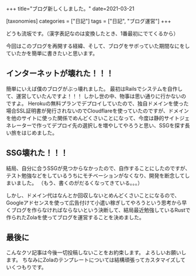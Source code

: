 +++
title="ブログ新しくしました。"
date=2021-03-21

[taxonomies]
categories = ["日記"]
tags = ["日記", "ブログ運営"]
+++

どうも流坂です。（漢字表記なのは変換したとき、1番最初にでてくるから）

今回はこのブログを再開する経緯、そして、ブログをサボっていた期間なにをしていたかを簡単に書きたいと思います。

## インターネットが壊れた！！！
簡単にいえば僕のブログがぶっ壊れました。
最初はRailsでシステムを自作して、運営していたんですよ！！！
しかし世の中、物事は思い通りに行かないのですよ。
Herokuの無料プランでデプロイしていたので、独自ドメインを使った場合SSL証明書が発行されないのでCloudflareを使っていたのですが、ドメインを他のサイトに使った関係でめんどくさいことになって、今度は静的サイトジェネレーターで作ってデプロイ先の選択しを増やしてやろうと思い、SSGを探す長い旅をはじめました。
## SSG壊れた！！！
結局、自分に合うSSGが見つからなかったので、自作することにしたのですが、テスト勉強などをしているうちにモチベーションがなくなり、開発を断念してしまいました。
（もう、書くのがだるくなってきている。。。）

しかし、ドメイン代はなんとか回収しないとめんどくさいことになるので、Googleアドセンスを使って広告付けて小遣い稼ぎしてやろうという思考から早くブログを作らなければならないという決断して、結局最近勉強しているRustで作られたZolaを使ってブログを運営することを決めました。

## 最後に
こんなクソ記事は今後一切投稿しないことをお約束します。
よろしいお願いします。
ちなみにZolaのテンプレートについては結構頑張ってカスタマイズしていくつもりです。
